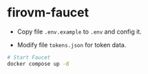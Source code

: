 # firovm-faucet

- Copy file `.env.example` to `.env` and config it.

- Modify file `tokens.json` for token data.

```bash
# Start Faucet
docker compose up -d
```
